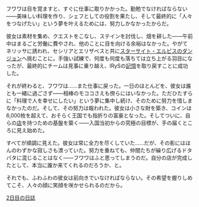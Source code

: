 <!-- title: フワワ・アビスガード -->
<!-- status: 生存 -->

フワワは目を覚ますと、すぐに仕事に取りかかった。勤勉でなければならない――美味しい料理を作り、シェフとしての役割を果たし、そして最終的に「人々をつなげたい」という夢を叶えるためには、努力しかなかったからだ。

彼女は素材を集め、クエストをこなし、ステインを討伐し、畑を耕した――午前中はまるごと労働に費やされ、他のことに目を向ける余裕はなかった。やがてネリッサに誘われ、セシリアとエリザベスと共に[スターサイト・エルピスのダンジョン](https://www.youtube.com/live/a940cWsshj4?si=UY5Oz5F1CLczMmM1&t=2686)へ挑むことに。手強い試練で、何度も何度も落ちては立ち上がる羽目になったが、最終的にチームは見事に乗り越え、IRySの[記憶](https://www.youtube.com/live/a940cWsshj4?si=65k58U-GsS7g6zhV&t=5966)を取り戻すことに成功した。

それが終わると、フワワは……また仕事に戻った。一日のほとんどを、彼女は誰とも一緒に過ごさず――相棒のモココさえも傍らにはいなかった。ただひたすらに「料理で人を幸せにしたい」という夢に集中し続け、そのために努力を惜しまなかったのだ。そして、その努力は報われた。彼女は小さな財を築き、コインは6,000枚を超えて、おそらく王国でも指折りの富豪となった。そしてついに、自らの[店](https://www.youtube.com/live/a940cWsshj4?si=btIhScSR8a7IJhij&t=11706)を持つための基盤を築く――入国当初からの究極の目標が、手の届くところに見え始めた。

すべてが順調に見えた。彼女は常に全力を尽くしていた……だが、その影にはほんのわずかな寂しさも漂っていた。努力を重ねても、仲間たちが繰り広げるドタバタに混じることはなく――フワワはふと思ってしまうのだ。自分の店が完成したとして、本当に誰か来てくれるのだろうか、と。

それでも、ふわふわの彼女は前向きでいなければならない。その希望を握りしめてこそ、人々の顔に笑顔を咲かせられるのだから。

[2日目の日誌](#embed:https://www.youtube.com/live/a940cWsshj4?si=FUlM9YlDNyFTYcRj&t=12627)
